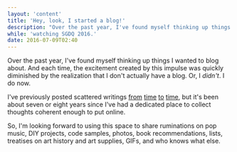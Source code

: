 ```yaml
---
layout: 'content'
title: 'Hey, look, I started a blog!'
description: "Over the past year, I've found myself thinking up things I wanted to blog about. And each time, the excitement created by this impulse was quickly diminished by the realization that I don't actually have a blog. Or, I <em>didn't</em>. I do now."
while: 'watching SGDQ 2016.'
date: 2016-07-09T02:40
---
```


Over the past year, I've found myself thinking up things I wanted to blog about. And each time, the excitement created by this impulse was quickly diminished by the realization that I don't actually have a blog. Or, I <em>didn't</em>. I do now.

I've previously posted scattered writings <a href="http://femicom.org/articles/the-nostalgia-question.php" target="new">from</a> <a href="https://medium.com/@partytimehxlnt/tired-of-logic-video-game-design-women-and-the-language-of-formalism-fd0d35cfa2e2#.95wavg5m2" target="new">time</a> <a href="https://rachelsimoneweil.wordpress.com/2013/03/23/nes-rom-hacks-and-discourses-on-gender-anxieties/" target="new">to</a> <a href="http://www.femicom.org/podcast/" target="new">time</a>, but it's been about seven or eight years since I've had a dedicated place to collect thoughts coherent enough to put online. 

So, I'm looking forward to using this space to share ruminations on pop music, DIY projects, code samples, photos, book recommendations, lists, treatises on art history and art supplies, GIFs, and who knows what else.